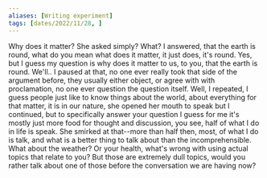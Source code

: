 ```yaml
---
aliases: [Writing experiment]
tags: [dates/2022/11/28, ]
---
```

Why does it matter? She asked simply? What? I answered, that the earth is round, what do you mean what does it matter, it just does, it's round. Yes, but I guess my question is why does it matter to us, to you, that the earth is round. We'll.. I paused at that, no one ever really took that side of the argument before, they usually either object, or agree with with proclamation, no one ever question the question itself. Well, I repeated, I guess people just like to know things about the world, about everything for that matter, it is in our nature, she opened her mouth to speak but I continued, but to specifically answer your question I guess for me it's mostly just more food for thought and discussion, you see, half of what I do in life is speak. She smirked at that--more than half then, most, of what I do is talk, and what is a better thing to talk about than the incomprehensible. What about the weather? Or your health, what's wrong with using actual topics that relate to you? But those are extremely dull topics, would you rather talk about one of those before the conversation we are having now?
